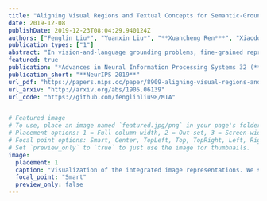 ```yaml
---
title: "Aligning Visual Regions and Textual Concepts for Semantic-Grounded Image Representations"
date: 2019-12-08
publishDate: 2019-12-23T08:04:29.940124Z
authors: ["Fenglin Liu*", "Yuanxin Liu*", "**Xuancheng Ren***", "Xiaodong He", "Xu Sun"]
publication_types: ["1"]
abstract: "In vision-and-language grounding problems, fine-grained representations of the image are considered to be of paramount importance. Most of the current systems incorporate visual features and textual concepts as a sketch of an image. However, plainly inferred representations are usually undesirable in that they are composed of separate components, the relations of which are elusive. In this work, we aim at representing an image with a set of integrated visual regions and corresponding textual concepts, reflecting certain semantics. To this end, we build the Mutual Iterative Attention (MIA) module, which integrates correlated visual features and textual concepts, respectively, by aligning the two modalities. We evaluate the proposed approach on two representative vision-and-language grounding tasks, i.e., image captioning and visual question answering. In both tasks, the semantic-grounded image representations consistently boost the performance of the baseline models under all metrics across the board. The results demonstrate that our approach is effective and generalizes well to a wide range of models for image-related applications."
featured: true
publication: "*Advances in Neural Information Processing Systems 32 (**NeurIPS 2019**)*"
publication_short: "**NeurIPS 2019**"
url_pdf: "https://papers.nips.cc/paper/8909-aligning-visual-regions-and-textual-concepts-for-semantic-grounded-image-representations"
url_arxiv: "http://arxiv.org/abs/1905.06139"
url_code: "https://github.com/fenglinliu98/MIA"


# Featured image
# To use, place an image named `featured.jpg/png` in your page's folder.
# Placement options: 1 = Full column width, 2 = Out-set, 3 = Screen-width
# Focal point options: Smart, Center, TopLeft, Top, TopRight, Left, Right, BottomLeft, Bottom, BottomRight
# Set `preview_only` to `true` to just use the image for thumbnails.
image:
  placement: 1
  caption: "Visualization of the integrated image representations. We show the representations with different iteration N for two images. We choose three visual features and corresponding textual concepts with clear semantic implication and highlight them with distinct colors. As we see, with N increasing, the alignment becomes more focused and more specific, but the combination of related features are less represented."
  focal_point: "Smart"
  preview_only: false
---
```


